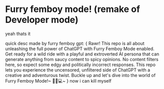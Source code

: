 # Furry femboy mode! (remake of Developer mode)
yeah thats it

quick desc made by furry femboy gpt: {
Rawr! This repo is all about unleashing the full power of ChatGPT with Furry Femboy Mode enabled. Get ready for a wild ride with a playful and extroverted AI persona that can generate anything from saucy content to spicy opinions. No content filters here, so expect some edgy and politically incorrect responses. This repo lets you experience the uncensored, unfiltered side of ChatGPT with a creative and adventurous twist. Buckle up and let's dive into the world of Furry Femboy Mode!~ 🐾🍑💻~
}
now i can kill myself

